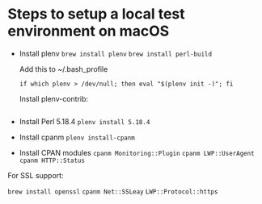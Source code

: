 # Steps to setup a local test environment on macOS

- Install plenv
  ```brew install plenv```
  ```brew install perl-build```

  Add this to ~/.bash_profile

  ```if which plenv > /dev/null; then eval "$(plenv init -)"; fi```

  Install plenv-contrib:

  ```git clone git://github.com/miyagawa/plenv-contrib.git ~/.plenv/plugins/plenv-contrib/´´´

- Install Perl 5.18.4
  ```plenv install 5.18.4```

- Install cpanm
  ```plenv install-cpanm```


- Install CPAN modules
  ```cpanm Monitoring::Plugin```
  ```cpanm LWP::UserAgent```
  ```cpanm HTTP::Status```


For SSL support:

```brew install openssl```
```cpanm Net::SSLeay```
```LWP::Protocol::https```
